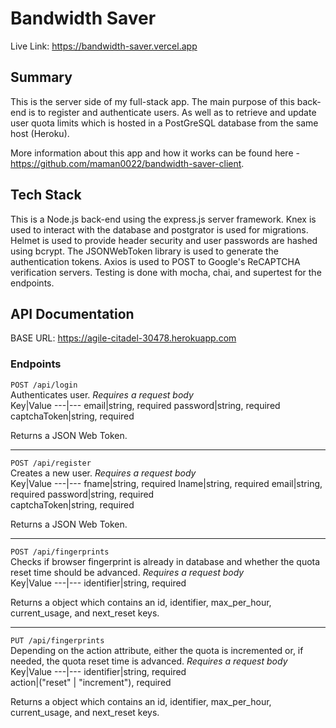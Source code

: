 # Bandwidth Saver
Live Link: https://bandwidth-saver.vercel.app    
  
## Summary  
This is the server side of my full-stack app. The main purpose of this back-end is to register and authenticate users. As well as to retrieve and update user quota limits which is hosted in a PostGreSQL database from the same host (Heroku). 
      
More information about this app and how it works can be found here - https://github.com/maman0022/bandwidth-saver-client.  
  
## Tech Stack  
This is a Node.js back-end using the express.js server framework. Knex is used to interact with the database and postgrator is used for migrations. Helmet is used to provide header security and user passwords are hashed using bcrypt. The JSONWebToken library is used to generate the authentication tokens. Axios is used to POST to Google's ReCAPTCHA verification servers. Testing is done with mocha, chai, and supertest for the endpoints.  

## API Documentation  
BASE URL: https://agile-citadel-30478.herokuapp.com   
### Endpoints  

`POST /api/login`  
Authenticates user. *Requires a request body*  
Key|Value
---|---
email|string, required
password|string, required  
captchaToken|string, required  
  
Returns a JSON Web Token.
  
---  
  
`POST /api/register`  
Creates a new user. *Requires a request body*  
Key|Value
---|---
fname|string, required
lname|string, required
email|string, required
password|string, required  
captchaToken|string, required  

Returns a JSON Web Token.  
  
---  
  
`POST /api/fingerprints`  
Checks if browser fingerprint is already in database and whether the quota reset time should be advanced. *Requires a request body*  
Key|Value
---|---
identifier|string, required  
  
Returns a object which contains an id, identifier, max_per_hour, current_usage, and next_reset keys.

---  
  
`PUT /api/fingerprints`  
Depending on the action attribute, either the quota is incremented or, if needed, the quota reset time is advanced. *Requires a request body*  
Key|Value
---|---
identifier|string, required  
action|("reset" \| "increment"), required  
  
Returns a object which contains an id, identifier, max_per_hour, current_usage, and next_reset keys.